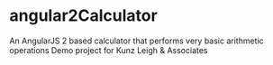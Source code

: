 # angular2Calculator
An AngularJS 2 based calculator that performs very basic arithmetic operations Demo project for Kunz Leigh &amp; Associates

